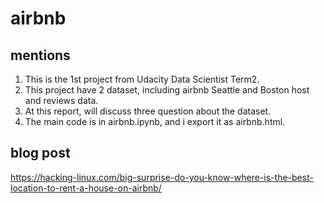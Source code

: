 #   airbnb
##   mentions

1.   This is the 1st project from Udacity Data Scientist Term2.
2.   This project have 2 dataset, including airbnb Seattle and Boston host and reviews data.
3.   At this report, will discuss three question about the dataset.
4.   The main code is in airbnb.ipynb, and i export it as airbnb.html.

##   blog post
<a href='https://hacking-linux.com/big-surprise-do-you-know-where-is-the-best-location-to-rent-a-house-on-airbnb/'>https://hacking-linux.com/big-surprise-do-you-know-where-is-the-best-location-to-rent-a-house-on-airbnb/</a>
